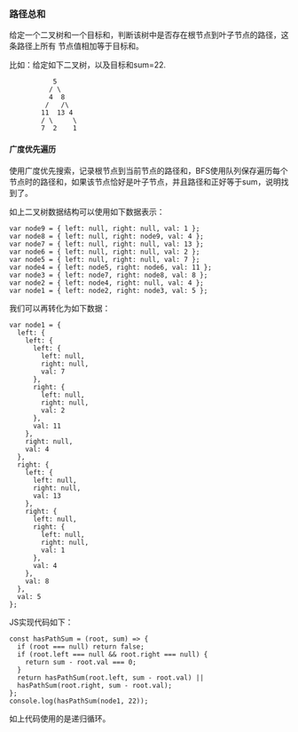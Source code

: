 
### 路径总和

  给定一个二叉树和一个目标和，判断该树中是否存在根节点到叶子节点的路径，这条路径上所有
节点值相加等于目标和。

  比如：给定如下二叉树，以及目标和sum=22.
```
           5
          / \
          4  8
         /   /\
        11  13 4
        / \     \ 
        7  2    1
```
 #### 广度优先遍历

   使用广度优先搜索，记录根节点到当前节点的路径和，BFS使用队列保存遍历每个节点时的路径和，如果该节点恰好是叶子节点，并且路径和正好等于sum，说明找到了。

   如上二叉树数据结构可以使用如下数据表示：
```
var node9 = { left: null, right: null, val: 1 };
var node8 = { left: null, right: node9, val: 4 };
var node7 = { left: null, right: null, val: 13 };
var node6 = { left: null, right: null, val: 2 };
var node5 = { left: null, right: null, val: 7 };
var node4 = { left: node5, right: node6, val: 11 };
var node3 = { left: node7, right: node8, val: 8 };
var node2 = { left: node4, right: null, val: 4 };
var node1 = { left: node2, right: node3, val: 5 };
```
  我们可以再转化为如下数据：
```
var node1 = {
  left: {
    left: {
      left: {
        left: null,
        right: null,
        val: 7
      },
      right: {
        left: null,
        right: null,
        val: 2
      },
      val: 11
    },
    right: null,
    val: 4
  },
  right: {
  	left: {
  	  left: null,
  	  right: null,
  	  val: 13
    },
  	right: {
  	  left: null,
  	  right: {
  	  	left: null,
  	  	right: null,
  	  	val: 1
  	  },
  	  val: 4
    },
  	val: 8
  },
  val: 5
};
```
  JS实现代码如下：
```
const hasPathSum = (root, sum) => {
  if (root === null) return false;
  if (root.left === null && root.right === null) {
    return sum - root.val === 0;
  }
  return hasPathSum(root.left, sum - root.val) || 
  hasPathSum(root.right, sum - root.val);
};
console.log(hasPathSum(node1, 22));
```
如上代码使用的是递归循环。

